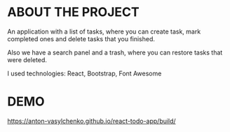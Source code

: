 # ABOUT THE PROJECT

An application with a list of tasks, where you can create task, 
mark completed ones and delete tasks that you finished.

Also we have a search panel and a trash, where you can restore tasks that were deleted.

I used technologies:  React, Bootstrap, Font Awesome

# DEMO

https://anton-vasylchenko.github.io/react-todo-app/build/


